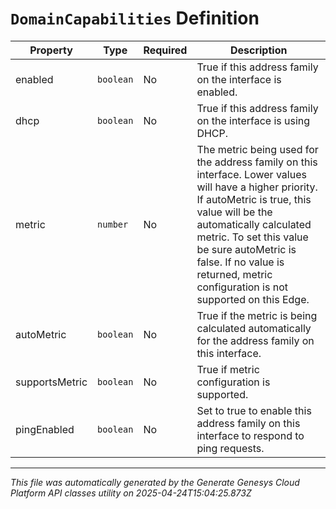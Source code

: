 # `DomainCapabilities` Definition

| Property | Type | Required | Description |
|----------|------|----------|-------------|
| enabled | `boolean` | No | True if this address family on the interface is enabled. |
| dhcp | `boolean` | No | True if this address family on the interface is using DHCP. |
| metric | `number` | No | The metric being used for the address family on this interface. Lower values will have a higher priority. If autoMetric is true, this value will be the automatically calculated metric. To set this value be sure autoMetric is false. If no value is returned, metric configuration is not supported on this Edge. |
| autoMetric | `boolean` | No | True if the metric is being calculated automatically for the address family on this interface. |
| supportsMetric | `boolean` | No | True if metric configuration is supported. |
| pingEnabled | `boolean` | No | Set to true to enable this address family on this interface to respond to ping requests. |

---

*This file was automatically generated by the Generate Genesys Cloud Platform API classes utility on 2025-04-24T15:04:25.873Z*